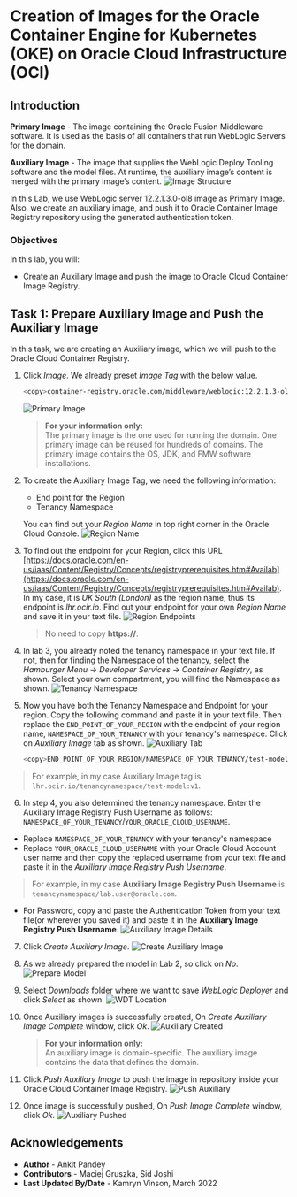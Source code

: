 # Creation of Images for the Oracle Container Engine for Kubernetes (OKE) on Oracle Cloud Infrastructure (OCI)
## Introduction

**Primary Image** - The image containing the Oracle Fusion Middleware software. It is used as the basis of all containers that run WebLogic Servers for the domain.

**Auxiliary Image** - The image that supplies the WebLogic Deploy Tooling software and the model files. At runtime, the auxiliary image’s content is merged with the primary image’s content.
    ![Image Structure](images/imagestructure.png)

In this Lab, we use WebLogic server 12.2.1.3.0-ol8 image as Primary Image. Also, we create an auxiliary image, and push it to Oracle Container Image Registry repository using the generated authentication token. 

### Objectives

In this lab, you will:

* Create an Auxiliary Image and push the image to Oracle Cloud Container Image Registry.

## Task 1: Prepare Auxiliary Image and Push the Auxiliary Image  

In this task, we are creating an Auxiliary image, which we will push to the Oracle Cloud Container Registry.

1. Click *Image*. We already preset *Image Tag* with the below value. 

    ```bash
    <copy>container-registry.oracle.com/middleware/weblogic:12.2.1.3-ol8</copy>
    ```
    ![Primary Image](images/primaryimage.png)
    > **For your information only:**<br>
    > The primary image is the one used for running the domain. One primary image can be reused for hundreds of domains. The primary image contains the OS, JDK, and FMW software installations.

2. To create the Auxiliary Image Tag, we need the following information:

    * End point for the Region
    * Tenancy Namespace

    You can find out your *Region Name* in top right corner in the Oracle Cloud Console.
    ![Region Name](images/regionname.png)

3. To find out the endpoint for your Region, click this URL [https://docs.oracle.com/en-us/iaas/Content/Registry/Concepts/registryprerequisites.htm#Availab](https://docs.oracle.com/en-us/iaas/Content/Registry/Concepts/registryprerequisites.htm#Availab). In my case, it is *UK South (London)* as the region name, thus its endpoint is *lhr.ocir.io*. Find out your endpoint for your own *Region Name* and save it in your text file.
    ![Region Endpoints](images/regionendpoints.png)
    > No need to copy **https://**. 

4. In lab 3, you already noted the tenancy namespace in your text file. If not, then for finding the Namespace of the tenancy, select the *Hamburger Menu* -> *Developer Services* -> *Container Registry*, as shown. Select your own compartment, you will find the Namespace as shown.
    ![Tenancy Namespace](images//tenancynamespace.png)

5. Now you have both the Tenancy Namespace and Endpoint for your region. Copy the following command and paste it in your text file. Then replace the `END_POINT_OF_YOUR_REGION` with the endpoint of your region name, `NAMESPACE_OF_YOUR_TENANCY` with your tenancy's namespace. Click on *Auxiliary Image* tab as shown.
    ![Auxiliary Tab](images/auxiliarytab.png)

    ````bash
    <copy>END_POINT_OF_YOUR_REGION/NAMESPACE_OF_YOUR_TENANCY/test-model:v1</copy>
    ````

> For example, in my case Auxiliary Image tag is `lhr.ocir.io/tenancynamespace/test-model:v1`.

6. In step 4, you also determined the tenancy namespace.
Enter the  Auxiliary Image Registry Push Username as follows: `NAMESPACE_OF_YOUR_TENANCY`/`YOUR_ORACLE_CLOUD_USERNAME`. <br>
* Replace `NAMESPACE_OF_YOUR_TENANCY` with your tenancy's namespace
* Replace `YOUR_ORACLE_CLOUD_USERNAME` with your Oracle Cloud Account user name and then copy the replaced username from your text file and paste it in the *Auxiliary Image Registry Push Username*.
> For example, in my case **Auxiliary Image Registry Push Username** is `tenancynamespace/lab.user@oracle.com`.
* For Password, copy and paste the Authentication Token from your text file(or wherever you saved it) and paste it in the **Auxiliary Image Registry Push Username**.
    ![Auxiliary Image Details](images/auxiliaryimagedetails.png)

7. Click *Create Auxiliary Image*.
    ![Create Auxiliary Image](images/createauxiliaryimage.png)

8. As we already prepared the model in Lab 2, so click on *No*.
    ![Prepare Model](images/preparemodel.png)

9. Select *Downloads* folder where we want to save *WebLogic Deployer* and click *Select* as shown.
    ![WDT Location](images/wdtlocation.png)

10. Once Auxiliary images is successfully created, On *Create Auxiliary Image Complete* window, click *Ok*.
    ![Auxiliary Created](images/auxiliarycreated.png)
    > **For your information only:**<br>
    >  An auxiliary image is domain-specific. The auxiliary image contains the data that defines the domain.

11. Click *Push Auxiliary Image* to push the image in repository inside your Oracle Cloud Container Image Registry.
    ![Push Auxiliary](images/pushauxiliary.png)

12. Once image is successfully pushed, On *Push Image Complete* window, click *Ok*. 
    ![Auxiliary Pushed](images/auxiliarypushed.png)



## Acknowledgements

* **Author** -  Ankit Pandey
* **Contributors** - Maciej Gruszka, Sid Joshi
* **Last Updated By/Date** - Kamryn Vinson, March 2022